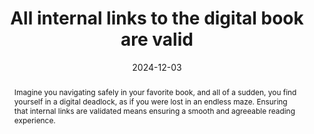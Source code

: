 ---
title: All internal links to the digital book are valid
abstract: Imagine you navigating safely in your favorite book, and all of a sudden, you find yourself in a digital deadlock, as if you were lost in an endless maze. Ensuring that internal links are validated means ensuring a smooth and agreeable reading experience.
categories:
  - Links
agrege: O4147-E051
opquast: 4 147
indiceebook: "51"
description: Rule 051
before: "050"
weight: "51"
after: "052"
actif: "1"
layout: rules
date: 2024-12-03
tags:
  - Usability
  - Trust
objectif:
  - Facilitate quick access to all content
  - Avoid receiving
Meo:
  - Ensure that the tool used for content editing has a satisfactory and consistent management of internal hyperlinks.
Controle:
  - Run a check of the validity of all links
epubcheck: true
ace: false
humancheck: false
ReadiumGoToolkit: null
Source:
  - Opquast
Referentiel:
  - EPUB Accessibility 1.1](https://www.w3.org/TR/epub-a11y-11/)
steps:
  - Design
  - Crafting
---